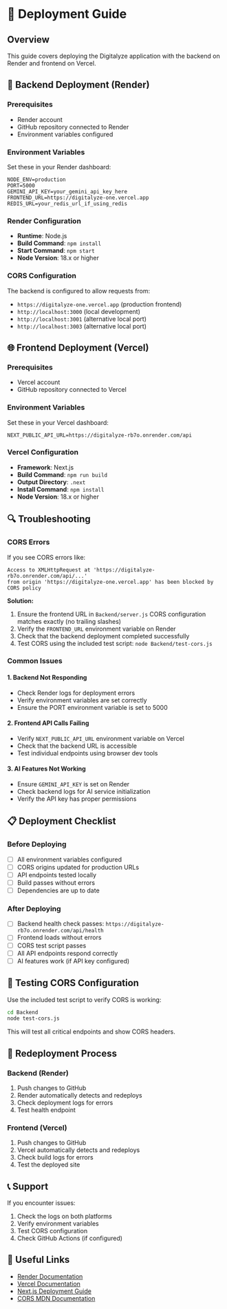# 🚀 Deployment Guide

## Overview
This guide covers deploying the Digitalyze application with the backend on Render and frontend on Vercel.

## 🔧 Backend Deployment (Render)

### Prerequisites
- Render account
- GitHub repository connected to Render
- Environment variables configured

### Environment Variables
Set these in your Render dashboard:

```
NODE_ENV=production
PORT=5000
GEMINI_API_KEY=your_gemini_api_key_here
FRONTEND_URL=https://digitalyze-one.vercel.app
REDIS_URL=your_redis_url_if_using_redis
```

### Render Configuration
- **Runtime**: Node.js
- **Build Command**: `npm install`
- **Start Command**: `npm start`
- **Node Version**: 18.x or higher

### CORS Configuration
The backend is configured to allow requests from:
- `https://digitalyze-one.vercel.app` (production frontend)
- `http://localhost:3000` (local development)
- `http://localhost:3001` (alternative local port)
- `http://localhost:3003` (alternative local port)

## 🌐 Frontend Deployment (Vercel)

### Prerequisites
- Vercel account
- GitHub repository connected to Vercel

### Environment Variables
Set these in your Vercel dashboard:

```
NEXT_PUBLIC_API_URL=https://digitalyze-rb7o.onrender.com/api
```

### Vercel Configuration
- **Framework**: Next.js
- **Build Command**: `npm run build`
- **Output Directory**: `.next`
- **Install Command**: `npm install`
- **Node Version**: 18.x or higher

## 🔍 Troubleshooting

### CORS Errors
If you see CORS errors like:
```
Access to XMLHttpRequest at 'https://digitalyze-rb7o.onrender.com/api/...' 
from origin 'https://digitalyze-one.vercel.app' has been blocked by CORS policy
```

**Solution:**
1. Ensure the frontend URL in `Backend/server.js` CORS configuration matches exactly (no trailing slashes)
2. Verify the `FRONTEND_URL` environment variable on Render
3. Check that the backend deployment completed successfully
4. Test CORS using the included test script: `node Backend/test-cors.js`

### Common Issues

#### 1. Backend Not Responding
- Check Render logs for deployment errors
- Verify environment variables are set correctly
- Ensure the PORT environment variable is set to 5000

#### 2. Frontend API Calls Failing
- Verify `NEXT_PUBLIC_API_URL` environment variable on Vercel
- Check that the backend URL is accessible
- Test individual endpoints using browser dev tools

#### 3. AI Features Not Working
- Ensure `GEMINI_API_KEY` is set on Render
- Check backend logs for AI service initialization
- Verify the API key has proper permissions

## 📋 Deployment Checklist

### Before Deploying
- [ ] All environment variables configured
- [ ] CORS origins updated for production URLs
- [ ] API endpoints tested locally
- [ ] Build passes without errors
- [ ] Dependencies are up to date

### After Deploying
- [ ] Backend health check passes: `https://digitalyze-rb7o.onrender.com/api/health`
- [ ] Frontend loads without errors
- [ ] CORS test script passes
- [ ] All API endpoints respond correctly
- [ ] AI features work (if API key configured)

## 🧪 Testing CORS Configuration

Use the included test script to verify CORS is working:

```bash
cd Backend
node test-cors.js
```

This will test all critical endpoints and show CORS headers.

## 🔄 Redeployment Process

### Backend (Render)
1. Push changes to GitHub
2. Render automatically detects and redeploys
3. Check deployment logs for errors
4. Test health endpoint

### Frontend (Vercel)
1. Push changes to GitHub
2. Vercel automatically detects and redeploys
3. Check build logs for errors
4. Test the deployed site

## 📞 Support

If you encounter issues:
1. Check the logs on both platforms
2. Verify environment variables
3. Test CORS configuration
4. Check GitHub Actions (if configured)

## 🔗 Useful Links

- [Render Documentation](https://render.com/docs)
- [Vercel Documentation](https://vercel.com/docs)
- [Next.js Deployment Guide](https://nextjs.org/docs/deployment)
- [CORS MDN Documentation](https://developer.mozilla.org/en-US/docs/Web/HTTP/CORS) 